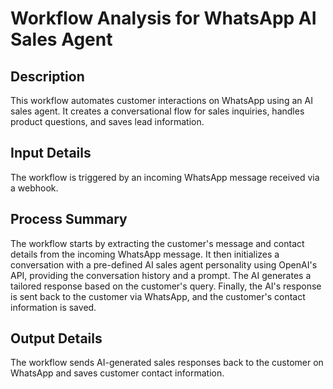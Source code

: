 # Workflow Analysis for WhatsApp AI Sales Agent

## Description
This workflow automates customer interactions on WhatsApp using an AI sales agent. It creates a conversational flow for sales inquiries, handles product questions, and saves lead information.

## Input Details
The workflow is triggered by an incoming WhatsApp message received via a webhook.

## Process Summary
The workflow starts by extracting the customer's message and contact details from the incoming WhatsApp message. It then initializes a conversation with a pre-defined AI sales agent personality using OpenAI's API, providing the conversation history and a prompt. The AI generates a tailored response based on the customer's query. Finally, the AI's response is sent back to the customer via WhatsApp, and the customer's contact information is saved.

## Output Details
The workflow sends AI-generated sales responses back to the customer on WhatsApp and saves customer contact information.
